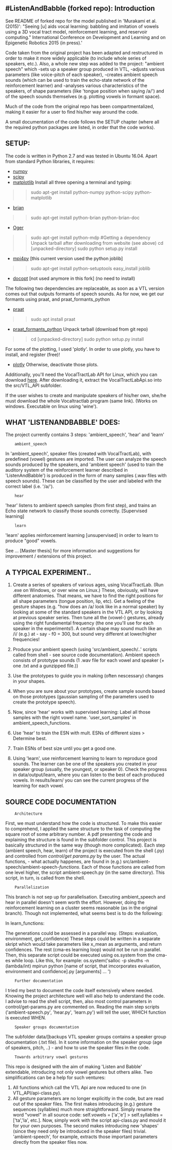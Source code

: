 		

#ListenAndBabble (forked repo): Introduction
------------------------------------------------------

See README of forked repo for the model published in 'Murakami et al. (2015)': "Seeing [u] aids vocal learning: babbling and imitation of vowels using a 3D vocal tract model, reinforcement learning, and reservoir computing." International Conference on Development and Learning and on Epigenetic Robotics 2015 (in press).'

Code taken from the original project has been adapted and restructured in order to make it more widely applicable (to include whole series of speakers, etc.). 
Also, a whole new step was added to the project: "ambient speech" which
-sets up a speaker group produced in VTL, 
-adjusts various parameters (like voice-pitch of each speaker),
-creates ambient speech sounds (which can be used to train the echo-state network of the reinforcement learner) and 
-analyses various characteristics
	of the speakers, 
	of shape parameters (like 'tongue position when saying /a/') and 
	of the speech sounds themselves (e.g. plotting vowels in formant space).

Much of the code from the original repo has been compartmentalized, making it easier for a user to find his/her way around the code.

A small documentation of the code follows the SETUP chapter (where all the required python packages are listed, in order that the code works).




SETUP:
------------------------------------------------------


The code is written in Python 2.7 and was tested in Ubuntu 16.04. Apart from standard Python libraries, it requires:

- [numpy](http://sourceforge.net/projects/numpy/files/NumPy/)
- [scipy](http://sourceforge.net/projects/scipy/files/scipy/)
- [matplotlib](http://matplotlib.org/downloads.html)
Install all three opening a terminal and typing:
>> sudo apt-get install python-numpy python-scipy python-matplotlib

- [brian](http://brian.readthedocs.org/en/latest/installation.html)
>> sudo apt-get install python-brian python-brian-doc

- [Oger](http://reservoir-computing.org/installing_oger)
>> sudo apt-get install python-mdp  #Getting a dependency
Unpack tarball after downloading from website (see above)
>> cd [unpacked-directory]
>> sudo python setup.py install

- [mpi4py](https://pypi.python.org/pypi/mpi4py) [this current version used the python joblib]
>> sudo apt-get install python-setuptools
>> easy_install joblib

- [docopt](https://pypi.python.org/pypi/docopt) [not used anymore in this fork]
(no need to install)

The following two dependencies are replaceable, as soon as a VTL version comes out that outputs formants of speech sounds. As for now, we get our formants using praat, and praat_formants_python
- [praat](http://www.fon.hum.uva.nl/praat/download_linux.html)
>> sudo apt install praat

- [praat_formants_python](https://github.com/mwv/praat_formants_python)
Unpack tarball (download from git repo)
>> cd [unpacked-directory]
>> sudo python setup.py install

For some of the plotting, I used 'plotly'. In order to use plotly, you have to install, and register (free)!
- [plotly](https://plot.ly/python/getting-started)
Otherwise, deactivate those plots.



Additionally, you'll need the VocalTractLab API for Linux, which you can download [here](http://vocaltractlab.de/index.php?page=vocaltractlab-download).
After downloading it, extract the VocalTractLabApi.so into the src/VTL_API subfolder.

If the user wishes to create and manipulate speakers of his/her own, she/he must download the whole Vocaltractlab program (same link). (Works on windows. Executable on linux using 'wine').



WHAT 'LISTENANDBABBLE' DOES:
------------------------------------------------------

The project currently contains 3 steps: 'ambient_speech', 'hear' and 'learn'

		ambient_speech

In 'ambient_speech', speaker files (created with VocalTractLab), with predefined (vowel) gestures are imported. The user can analyze the speech sounds produced by
the speakers, and 'ambient speech' (used to train the auditory system of the reinforcement learner described in 'ListenAndBabble') is produced in the form of many
samples (.wav files with speech sounds). These can be classified by the user and labeled with the correct label (i.e. '/a/').

		hear
'hear' listens to ambient speech samples (from first step), and trains an Echo state network to classify those sounds correctly. [Supervised learning]

		learn
'learn' applies reinforcement learning [unsupervised] in order to learn to produce "good" vowels.


See ... [Master thesis] for more information and suggestions for improvement / extensions of this project.



A TYPICAL EXPERIMENT..
------------------------------------------------------

1. 	Create a series of speakers of various ages, using VocalTractLab. (Run .exe on Windows, or over wine on Linux.) 
	These, obviously, will have different anatomies. That means, we have to find the right positions for all shape parameters (tongue position, lip, etc).
	Get a feeling of the gesture shapes (e.g. "how does an /a/ look like in a normal speaker) by looking at some of the standard speakers in the VTL API, or
	by looking at previous speaker series. Then tune all the (vowel-) gestures, already using the right fundamental frequency (the one you'll use for each speaker
	in the experiments!). A certain shape may sound much like an /i/ (e.g.) at - say - f0 = 300, but sound very different at lower/higher frequencies!
	
2.	Produce your ambient speech (using 'src/ambient_speech/..' scripts called from shell - see source code documentation). Ambient speech consists of prototype sounds (1 .wav file
	for each vowel and speaker (+ one .txt and a gunzipped file.))
	
3.	Use the prototypes to guide you in making (often nescessary) changes in your shapes.
	
4.	When you are sure about your prototypes, create sample sounds based on those prototypes (gaussian sampling of the parameters used to create the prototype speech).

6.  Now, since 'hear' works with supervised learning: Label all those samples with the right vowel name. 'user_sort_samples' in ambient_speech_functions.
	
5.	Use 'hear' to train the ESN with mult. ESNs of different sizes > Determine best.

6.	Train ESNs of best size until you get a good one.

7.	Using 'learn', use reinforcement learning to learn to reproduce good sounds. The learner can be one of the speakers you created in your speaker group (usually, the youngest, or speaker 0).
	Check the progress in data/output/learn, where you can listen to the best of each produced vowels. In results/learn/ you can see the current progress of the learning for each vowel.
	
	


SOURCE CODE DOCUMENTATION
------------------------------------------------------

		Architecture
First, we must understand how the code is structured. To make this easier to comprehend, I applied the same structure to the task of computing the square root of some arbitrary number. A pdf presenting the code and explaining the structure is found in the subfolder control. This project is basically structured in the same way (though more complicated). Each step (ambient speech, hear, learn) of the project is executed from the shell (.py) and controlled from _control/get params.py_ by the user.
The actual functions, - what actually happenes, are found in (e.g.) src/ambient-speech/ambient-speech-_functions_. Each of those functions are called from one level higher, the script ambient-speech.py (in the same directory). This script, in turn, is called from the shell.


		Parallelization
This branch is not sep up for parallelisation. Executing ambient_speech and hear in parallel doesn't seem worth the effort. However, doing the reinforcement learning on a cluster seems reasonable (as in the original branch). Though not implemented, what seems best is to do the following:

In learn_functions:

The generations could be assessed in a parallel way.
(Steps: evaluation, environment, get_confidence)
These steps could be written in a separate skript which would take parameters like x_mean as arguments, and return confidences.
The rest (cma-es learning loop) would not be run in parallel. 
Then, this separate script could be executed using os.system from the cma-es while loop. Like this, for example:
os.system('salloc -p sleuths -n (lambda/int) mpirun python [name of script, that imcorporates evaluation, environment and confidence].py [arguments] ... ')


		Further documentation
I tried my best to document the code itself extensively where needed. Knowing the project architecture well will also help to understand the code. I advise to read the shell script, then, also most control parameters in control/get-params.py are commented on. Reading the main step scripts ('ambient-speech.py', 'hear.py', 'learn.py') will tell the user, WHICH function is executed WHEN.


		Speaker groups documentation
The subfolder data/[backups VTL speaker groups contains a speaker group documentation (.txt file). In it some information on the speaker group (age of speakers, pitch, ..) - and how to use the speaker files in the code.


		Towards arbitrary vowel gestures
This repo is designed with the aim of making 'Listen and Babble' extendable, introducing not only vowel gestures but others alike. Two simplifications can be a help for such ventures:
1. All functions which call the VTL Api are now reduced to one (in VTL_API/api-class.py). 
2. All gesture parameters are no longer explicitly in the code, but are read out of the speaker files.
The first makes introducing (e.g.) gesture sequences (syllables) much more straightforward. Simply rename the word "vowel" in all source code: self.vowels = ['a','e']  >  self.syllables = ['ta','la', etc.]. Now, simply work with the script api-class.py and mould it for your own purposes.
The second makes introducing new 'shapes' (since they need only be introduced in the speaker files) trivial. 'ambient-speech', for example, extracts those important parameters directly from the speaker files now.











